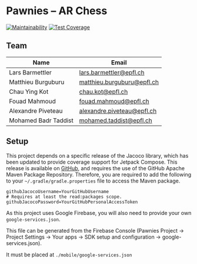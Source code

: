 # Pawnies – AR Chess

[![Maintainability](https://api.codeclimate.com/v1/badges/e804775d6b20006a3778/maintainability)](https://codeclimate.com/github/epfl-SDP/android/maintainability)
[![Test Coverage](https://api.codeclimate.com/v1/badges/e804775d6b20006a3778/test_coverage)](https://codeclimate.com/github/epfl-SDP/android/test_coverage)

## Team

| Name                 | Email |
|----------------------|-------|
| Lars Barmettler      | lars.barmettler@epfl.ch |
| Matthieu Burguburu   | matthieu.burguburu@epfl.ch |
| Chau Ying Kot        | chau.kot@epfl.ch |
| Fouad Mahmoud        | fouad.mahmoud@epfl.ch |
| Alexandre Piveteau   | alexandre.piveteau@epfl.ch |
| Mohamed Badr Taddist | mohamed.taddist@epfl.ch |

## Setup

This project depends on a specific release of the Jacoco library, which has been updated to provide coverage support for Jetpack Compose. This release is available on [GitHub](https://github.com/epfl-SDP/jacoco-compose), and requires the use of the GitHub Apache Maven Package Repository. Therefore, you are required to add the following to your `~/.gradle/gradle.properties` file to access the Maven package.

```properties
githubJacocoUsername=YourGitHubUsername
# Requires at least the read:packages scope.
githubJacocoPassword=YourGitHubPersonalAccessToken
```

As this project uses Google Firebase, you will also need to provide your own `google-services.json`.

This file can be generated from the Firebase Console (Pawnies Project -> Project Settings -> Your apps -> SDK setup and configuration -> google-services.json).

It must be placed at `./mobile/google-services.json`
